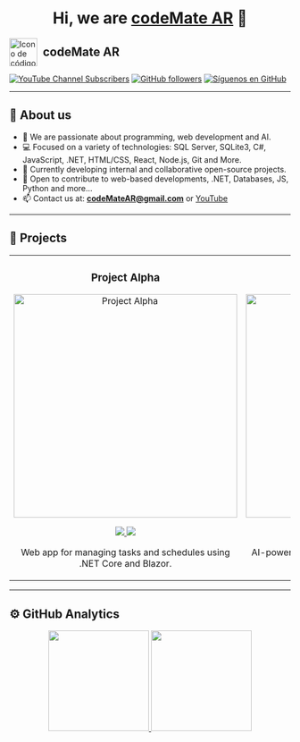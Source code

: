<div align="center"> 
  <h1 align="center">Hi, we are <a href="https://github.com/codeMateAR">codeMate AR</a> 👋</h1>
</div>

<div style="display: flex; align-items: center; gap: 10px;">
    <img src="https://cdn-icons-png.flaticon.com/512/3062/3062634.png" alt="Icono de código" width="50">
    <span style="font-size: 1.5em; font-weight: bold;">codeMate AR</span>
</div>


[![YouTube Channel Subscribers](https://img.shields.io/youtube/channel/subscribers/UCIjEgHA1vatSR2K4rfcdNRg?style=social)](https://www.youtube.com/@codeMateAR)
[![GitHub followers](https://img.shields.io/github/followers/codeMateAR?style=social)](https://github.com/codeMateAR)
[![Síguenos en GitHub](https://img.shields.io/badge/codeMateAR-SÍGUENOS-blue)](https://github.com/codeMateAR)

---

## 👋 About us

- 👀 We are passionate about programming, web development and AI.
- 💻 Focused on a variety of technologies: SQL Server, SQLite3, C#, JavaScript, .NET, HTML/CSS, React, Node.js, Git and More.
- 🌱 Currently developing internal and collaborative open-source projects.
- 🤝 Open to contribute to web-based developments, .NET, Databases, JS, Python and more...
- 📫 Contact us at: **codeMateAR@gmail.com** or [YouTube](https://www.youtube.com/@codeMateAR)

---

## 🚀 Projects

<table>
<tr>
<td width="50%">
  <h3 align="center">Project Alpha</h3>
  <div align="center">
    <a href="https://github.com/codeMateAR/project-alpha" target="_blank">
      <img src="https://.jpg" width="400" alt="Project Alpha">
    </a>
    <p>
      <a href="https://github.com/codeMateAR/project-alpha" target="_blank">
        <img src="https://img.shields.io/badge/CÓDIGO-ff9?style=for-the-badge&logo=github&logoColor=black">
      </a>
      <a href="https://youtu.be/" target="_blank">
        <img src="https://img.shields.io/badge/-Youtube-red?style=for-the-badge&color=c4302b">
      </a>
    </p>
    <p>Web app for managing tasks and schedules using .NET Core and Blazor.</p>
  </div>
</td>

<td width="50%">
  <h3 align="center">Project Beta</h3>
  <div align="center">
    <a href="https://github.com/codeMateAR/project-beta" target="_blank">
      <img src="https://.jpg" width="400" alt="Project Beta">
    </a>
    <p>
      <a href="https://github.com/codeMateAR/project-beta" target="_blank">
        <img src="https://img.shields.io/badge/CÓDIGO-ff9?style=for-the-badge&logo=github&logoColor=black">
      </a>
      <a href="https://youtu.be/" target="_blank">
        <img src="https://img.shields.io/badge/-Youtube-red?style=for-the-badge&color=c4302b">
      </a>
    </p>
    <p>AI-powered chatbot built with .NET and integrated into web platforms.</p>
  </div>
</td>
</tr>
</table>

---

## ⚙️ GitHub Analytics

<p align="center">
  <a href="https://github.com/codeMateAR">
    <img height="180em" src="https://github-readme-stats-eight-theta.vercel.app/api?username=codeMateAR&show_icons=true&theme=algolia&include_all_commits=true&count_private=true"/>
    <img height="180em" src="https://github-readme-stats-eight-theta.vercel.app/api/top-langs/?username=codeMateAR&layout=compact&langs_count=8&theme=algolia"/>
  </a>
</p>

<!---
codeMateAR/codeMateAR is a ✨ special ✨ repository because its `README.md` (this file) appears on your GitHub profile.
You can click the Preview link to take a look at your changes.
--->
